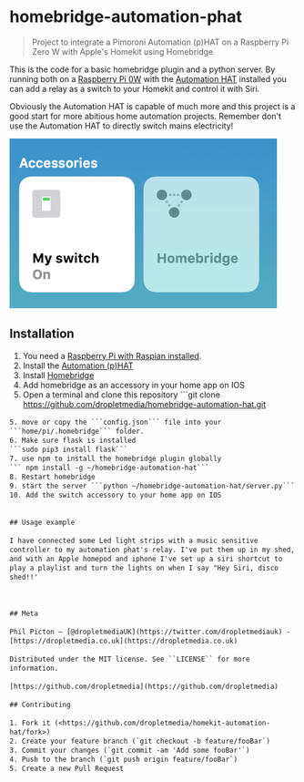 # homebridge-automation-phat
> Project to integrate a Pimoroni Automation (p)HAT on a Raspberry Pi Zero W with Apple's Homekit using Homebridge


This is the code for a basic homebridge plugin and a python server. By running both on a [Raspberry Pi 0W](https://shop.pimoroni.com/products/raspberry-pi-zero-wh-with-pre-soldered-header) with the [Automation HAT](https://shop.pimoroni.com/products/automation-hat) installed you can add a relay as a switch to your Homekit and control it with Siri. 

Obviously the Automation HAT is capable of much more and this project is a good start for more abitious home automation projects. Remember don't use the Automation HAT to directly switch mains electricity! 

![](Screenshot.png)

## Installation

1. You need a [Raspberry Pi with Raspian installed](https://projects.raspberrypi.org/en/projects/raspberry-pi-setting-up). 
2. Install the [Automation (p)HAT](https://learn.pimoroni.com/tutorial/sandyj/getting-started-with-automation-hat-and-phat)
3. Install [Homebridge](https://github.com/nfarina/homebridge/wiki/Running-HomeBridge-on-a-Raspberry-Pi)
4. Add homebridge as an accessory in your home app on IOS
4. Open a terminal and clone this repository ```git clone https://github.com/dropletmedia/homebridge-automation-hat.git
```
5. move or copy the ```config.json``` file into your ```home/pi/.homebridge``` folder.
6. Make sure flask is installed 
```sudo pip3 install flask```
7. use npm to install the homebridge plugin globally 
``` npm install -g ~/homebridge-automation-hat```
8. Restart homebridge 
9. start the server ```python ~/homebridge-automation-hat/server.py```
10. Add the switch accessory to your home app on IOS


## Usage example

I have connected some Led light strips with a music sensitive controller to my automation phat's relay. I've put them up in my shed, and with an Apple homepod and iphone I've set up a siri shortcut to play a playlist and turn the lights on when I say "Hey Siri, disco shed!!' 



## Meta

Phil Picton – [@dropletmediaUK](https://twitter.com/dropletmediauk) - [https://dropletmedia.co.uk](https://dropletmedia.co.uk)

Distributed under the MIT license. See ``LICENSE`` for more information.

[https://github.com/dropletmedia](https://github.com/dropletmedia)

## Contributing

1. Fork it (<https://github.com/dropletmedia/homekit-automation-hat/fork>)
2. Create your feature branch (`git checkout -b feature/fooBar`)
3. Commit your changes (`git commit -am 'Add some fooBar'`)
4. Push to the branch (`git push origin feature/fooBar`)
5. Create a new Pull Request